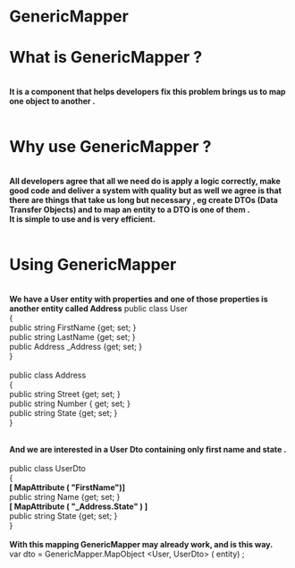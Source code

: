GenericMapper
==========
<H1>What is GenericMapper ?</H1><BR/>
<b>It is a component that helps developers fix this problem brings us to map one object to another .</b><BR/><BR/>
<H1>Why use GenericMapper ?</H1><BR/>
<b>All developers agree that all we need do is apply a logic correctly, make good code and deliver a system with quality but as well we agree is that there are things that take us long but necessary , eg create DTOs (Data Transfer Objects) and to map an entity to a DTO is one of them .<BR/>
It is simple to use and is very efficient.</b><BR/><BR/>
<H1>Using GenericMapper</H1><BR/>
<b>We have a User entity with properties and one of those properties is another entity called Address</b>
public class User<BR/>
{<BR/>
public string FirstName {get; set; }<BR/>
public string LastName {get; set; }<BR/>
public Address _Address {get; set; }<BR/>
}<BR/>
<BR/>
public class Address<BR/>
{<BR/>
public string Street {get; set; }<BR/>
public string Number { get; set; }<BR/>
public string State {get; set; }<BR/>
}<BR/>
<BR/>

<b>And we are interested in a User Dto containing only first name and state .<BR/></b>
<BR/>
public class UserDto<BR/>
{<BR/>
<b>[ MapAttribute ( "FirstName")]</b><BR/>
public string Name {get; set; }<BR/>
<b>[ MapAttribute ( "_Address.State" ) ]</b><BR/>
public string State {get; set; }<BR/>
}<BR/>
<BR/>
<b>With this mapping GenericMapper may already work, and is this way.</b><BR/>
var dto = GenericMapper.MapObject &lt;User, UserDto&gt; ( entity) ;